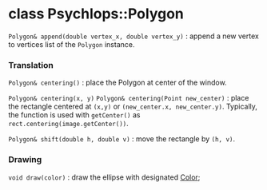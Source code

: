 class Psychlops::Polygon
========================

`Polygon& append(double vertex_x, double vertex_y)`
: append a new vertex to vertices list of the `Polygon` instance.

### Translation

`Polygon& centering()`
: place the Polygon at center of the window.

`Polygon& centering(x, y)`
`Polygon& centering(Point new_center)`
: place the rectangle centered at `(x,y)` or `(new_center.x, new_center.y)`. Typically, the function is used with `getCenter()` as `rect.centering(image.getCenter())`.

`Polygon& shift(double h, double v)`
: move the rectangle by `(h, v)`.


### Drawing

`void draw(color)`
: draw the ellipse with designated [Color](Color);